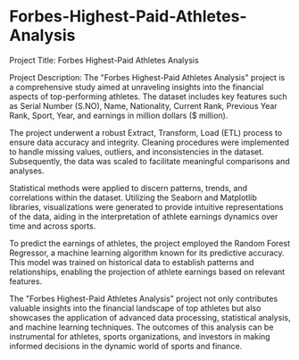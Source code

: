 # Forbes-Highest-Paid-Athletes-Analysis

Project Title: Forbes Highest-Paid Athletes Analysis

Project Description:
The "Forbes Highest-Paid Athletes Analysis" project is a comprehensive study aimed at unraveling insights into the financial aspects of top-performing athletes. The dataset includes key features such as Serial Number (S.NO), Name, Nationality, Current Rank, Previous Year Rank, Sport, Year, and earnings in million dollars ($ million).

The project underwent a robust Extract, Transform, Load (ETL) process to ensure data accuracy and integrity. Cleaning procedures were implemented to handle missing values, outliers, and inconsistencies in the dataset. Subsequently, the data was scaled to facilitate meaningful comparisons and analyses.

Statistical methods were applied to discern patterns, trends, and correlations within the dataset. Utilizing the Seaborn and Matplotlib libraries, visualizations were generated to provide intuitive representations of the data, aiding in the interpretation of athlete earnings dynamics over time and across sports.

To predict the earnings of athletes, the project employed the Random Forest Regressor, a machine learning algorithm known for its predictive accuracy. This model was trained on historical data to establish patterns and relationships, enabling the projection of athlete earnings based on relevant features.

The "Forbes Highest-Paid Athletes Analysis" project not only contributes valuable insights into the financial landscape of top athletes but also showcases the application of advanced data processing, statistical analysis, and machine learning techniques. The outcomes of this analysis can be instrumental for athletes, sports organizations, and investors in making informed decisions in the dynamic world of sports and finance.
